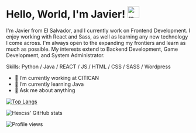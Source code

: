 <h1>
  Hello, World, I'm Javier!
  <img src="https://cdn-icons-png.flaticon.com/512/560/560216.png" alt="programmer" width="32px" />
</h1>

<p>I'm Javier from El Salvador, and I currently work on Frontend Development. I enjoy working with React and Sass, as well as learning any new technology I come across. I'm always open to the expanding my frontiers and learn as much as possible. My interests extend to Backend Development, Game Development, and System Administrator.</p>

Skills: Python / Java / REACT / JS / HTML / CSS / SASS / Wordpress

- 🔭 I’m currently working at CITICAN 
- 🌱 I’m currently learning Java 
- 💬 Ask me about anything  

[![Top Langs](https://github-readme-stats.vercel.app/api/top-langs/?username=Hexcss)](https://github.com/anuraghazra/github-readme-stats)

![Hexcss' GitHub stats](https://github-readme-stats.vercel.app/api?username=Hexcss&theme=prussian&show_icons=true)

![Profile views](https://gpvc.arturio.dev/Hexcss)  
